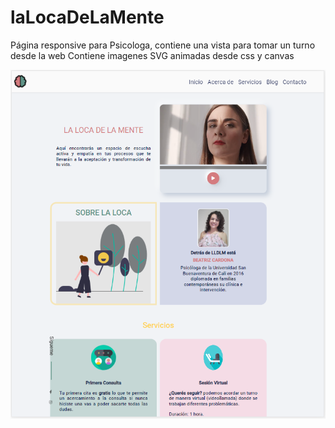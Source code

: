 # laLocaDeLaMente
Página responsive para Psicologa, contiene una vista para tomar un turno desde la web
Contiene imagenes SVG animadas desde css y canvas

<img src = "laLocaDeLaMente.PNG" alt = "vista de la pagina" />
